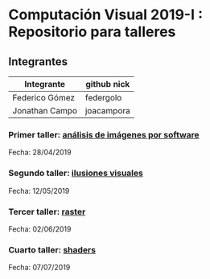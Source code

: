 # Computación Visual 2019-I : Repositorio para talleres

## Integrantes

|   Integrante   | github nick |
|----------------|-------------|
| Federico Gómez |  federgolo  |
| Jonathan Campo |  joacampora |

### Primer taller: [análisis de imágenes por software](https://github.com/federgolo/ComputacionVisual19.1/tree/master/Taller%201)

Fecha: 28/04/2019

### Segundo taller: [ilusiones visuales](https://github.com/federgolo/ComputacionVisual19.1/tree/master/Taller%202)

Fecha: 12/05/2019

### Tercer taller: [raster](https://github.com/federgolo/ComputacionVisual19.1/tree/master/Taller%203)

Fecha: 02/06/2019

### Cuarto taller: [shaders](https://github.com/federgolo/ComputacionVisual19.1/tree/master/Taller%204)

Fecha: 07/07/2019
